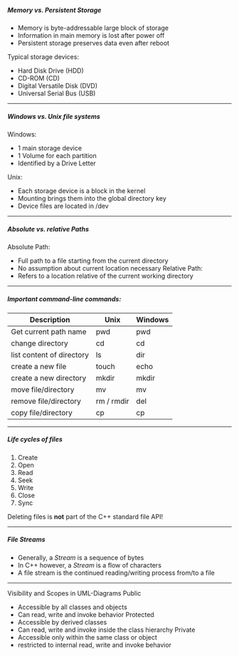 ##### Memory vs. Persistent Storage
- Memory is byte-addressable large block of storage
-  Information in main memory is lost after power off
- Persistent storage preserves data even after reboot

Typical storage devices:
- Hard Disk Drive (HDD)
- CD-ROM (CD)
- Digital Versatile Disk (DVD)
- Universal Serial Bus (USB)

---
##### Windows vs. Unix file systems
Windows:
- 1 main storage device
- 1 Volume for each partition
- Identified by a Drive Letter

Unix:
- Each storage device is a block in the kernel
- Mounting brings them into the global directory key
- Device files are located in /dev

---
##### Absolute vs. relative Paths
Absolute Path:
- Full path to a file starting from the current directory
- No assumption about current location necessary
Relative Path:
- Refers to a location relative of the current working directory

---
##### Important command-line commands:
| Description               | Unix       | Windows |
| ------------------------- | ---------- | ------- |
| Get current path name     | pwd        | pwd     |
| change directory          | cd         | cd      |
| list content of directory | ls         | dir     |
| create a new file         | touch      | echo    |
| create a new directory    | mkdir      | mkdir   |
| move file/directory       | mv         | mv      |
| remove file/directory     | rm / rmdir | del     |
| copy file/directory       | cp         | cp      |

---
##### Life cycles of files
1. Create
2. Open 
3. Read
4. Seek
5. Write
6. Close
7. Sync

Deleting files is __not__ part of the C++ standard file API!

---
##### File Streams
- Generally, a *Stream* is a sequence of bytes
- In C++ however, a *Stream* is a flow of characters
- A file stream is the continued reading/writing process from/to a file

---

Visibility and Scopes in UML-Diagrams
Public
- Accessible by all classes and objects
- Can read, write and invoke behavior
Protected
- Accessible by derived classes
- Can read, write and invoke inside the class hierarchy
Private
- Accessible only within the same class or object
- restricted to internal read, write and invoke behavior